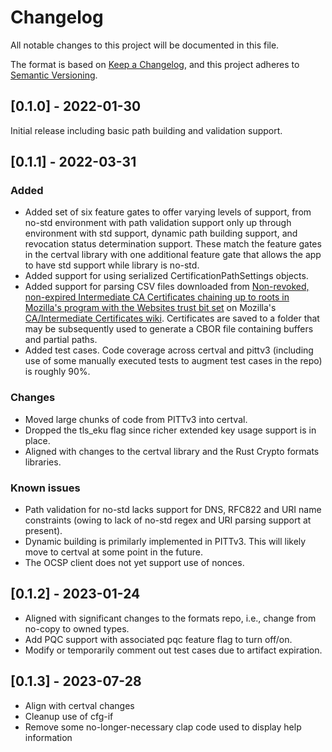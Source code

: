 # Changelog
All notable changes to this project will be documented in this file.

The format is based on [Keep a Changelog](https://keepachangelog.com/en/1.0.0/),
and this project adheres to [Semantic Versioning](https://semver.org/spec/v2.0.0.html).

## [0.1.0] - 2022-01-30

Initial release including basic path building and validation support.

## [0.1.1] - 2022-03-31

### Added
- Added set of six feature gates to offer varying levels of support, from no-std environment with path validation support 
only up through environment with std support, dynamic path building support, and revocation status determination support. 
These match the feature gates in the certval library with one additional feature gate that allows the app to have std 
support while library is no-std.
- Added support for using serialized CertificationPathSettings objects.
- Added support for parsing CSV files downloaded from [Non-revoked, non-expired Intermediate CA Certificates chaining up to roots in Mozilla's program with the Websites trust bit set](https://ccadb-public.secure.force.com/mozilla/MozillaIntermediateCertsCSVReport) 
on Mozilla's [CA/Intermediate Certificates wiki](https://wiki.mozilla.org/CA/Intermediate_Certificates). Certificates are saved
to a folder that may be subsequently used to generate a CBOR file containing buffers and partial paths. 
- Added test cases. Code coverage across certval and pittv3 (including use of some manually executed tests to augment test 
cases in the repo) is roughly 90%.

### Changes
- Moved large chunks of code from PITTv3 into certval.
- Dropped the tls_eku flag since richer extended key usage support is in place.
- Aligned with changes to the certval library and the Rust Crypto formats libraries.

### Known issues
- Path validation for no-std lacks support for DNS, RFC822 and URI name constraints (owing to lack of no-std regex and URI parsing support at present).
- Dynamic building is primilarly implemented in PITTv3. This will likely move to certval at some point in the future.
- The OCSP client does not yet support use of nonces.

## [0.1.2] - 2023-01-24

- Aligned with significant changes to the formats repo, i.e., change from no-copy to owned types.
- Add PQC support with associated pqc feature flag to turn off/on.
- Modify or temporarily comment out test cases due to artifact expiration.

## [0.1.3] - 2023-07-28

- Align with certval changes
- Cleanup use of cfg-if
- Remove some no-longer-necessary clap code used to display help information